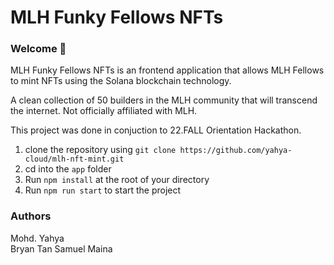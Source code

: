# MLH Funky Fellows NFTs
### Welcome 👋

MLH Funky Fellows NFTs is an frontend application that allows MLH Fellows to mint NFTs using the Solana blockchain technology.

A clean collection of 50 builders in the MLH community that will transcend the internet. Not officially affiliated with MLH.

This project was done in conjuction to 22.FALL Orientation Hackathon.
1. clone the repository using `git clone https://github.com/yahya-cloud/mlh-nft-mint.git`
2. cd into the `app` folder
2. Run `npm install` at the root of your directory
3. Run `npm run start` to start the project

### Authors
Mohd. Yahya  
Bryan Tan
Samuel Maina 

